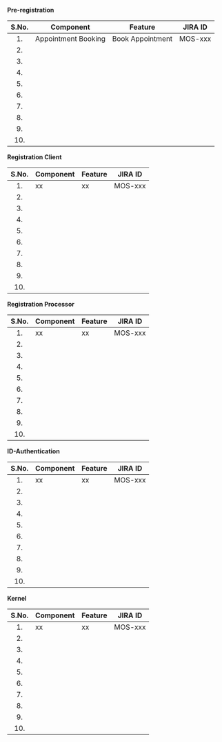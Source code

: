 **Pre-registration**

|**S.No.**| **Component**| **Feature**|**JIRA ID**|
|:------:|-----|---|---|
|1.|Appointment Booking| Book Appointment|MOS-xxx|
|2.|| | |
|3.|| |
|4.|| |
|5.|| |
|6.|| |
|7.|| |
|8.|| |
|9.|| |
|10.|| |

**Registration Client**

|**S.No.**| **Component**| **Feature**|**JIRA ID**|
|:------:|-----|---|---|
|1.|xx| xx|MOS-xxx|
|2.|| | |
|3.|| |
|4.|| |
|5.|| |
|6.|| |
|7.|| |
|8.|| |
|9.|| |
|10.|| |

**Registration Processor**

|**S.No.**| **Component**| **Feature**|**JIRA ID**|
|:------:|-----|---|---|
|1.|xx| xx|MOS-xxx|
|2.|| | |
|3.|| |
|4.|| |
|5.|| |
|6.|| |
|7.|| |
|8.|| |
|9.|| |
|10.|| |

**ID-Authentication**

|**S.No.**| **Component**| **Feature**|**JIRA ID**|
|:------:|-----|---|---|
|1.|xx| xx|MOS-xxx|
|2.|| | |
|3.|| |
|4.|| |
|5.|| |
|6.|| |
|7.|| |
|8.|| |
|9.|| |
|10.|| |

**Kernel**

|**S.No.**| **Component**| **Feature**|**JIRA ID**|
|:------:|-----|---|---|
|1.|xx| xx|MOS-xxx|
|2.|| | |
|3.|| |
|4.|| |
|5.|| |
|6.|| |
|7.|| |
|8.|| |
|9.|| |
|10.|| |
